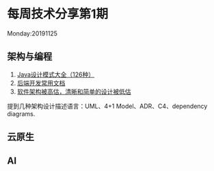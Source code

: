 # 每周技术分享第1期
Monday:20191125

## 架构与编程
1. [Java设计模式大全（126种）](https://java-design-patterns.com/patterns/)
2. [后端开发常用文档](https://www.docs4dev.com/)
3. [软件架构被高估，清晰和简单的设计被低估](https://blog.pragmaticengineer.com/software-architecture-is-overrated/)
  
  提到几种架构设计描述语言：UML、4+1 Model、ADR、C4、dependency diagrams.

## 云原生

## AI

